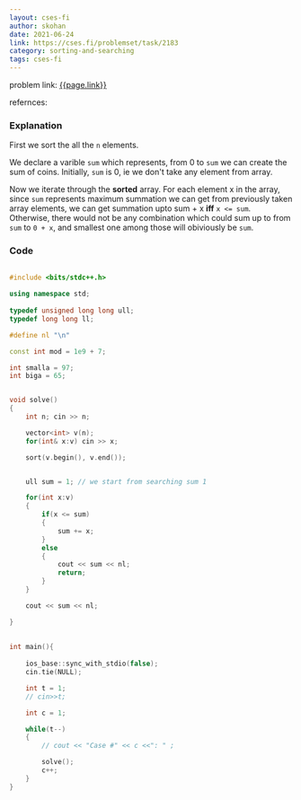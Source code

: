 ```yaml
---
layout: cses-fi
author: skohan
date: 2021-06-24
link: https://cses.fi/problemset/task/2183
category: sorting-and-searching
tags: cses-fi 
---
```


problem link: [{{page.link}}]({{page.link}})

refernces: 


### Explanation

First we sort the all the `n` elements.

We declare a varible `sum` which represents, from 0 to `sum` we can create the sum of coins. 
Initially, `sum` is 0, ie we don't take any element from array.

Now we iterate through the **sorted** array. For each element x in the array, since `sum` represents maximum summation we can get from previously taken array elements, we can get summation upto sum + x **iff** `x <= sum`. Otherwise, there would not be any combination which could sum up to from `sum` to `0 + x`, and smallest one among those will obiviously be `sum`.



### Code


```cpp

#include <bits/stdc++.h>
 
using namespace std;
 
typedef unsigned long long ull;
typedef long long ll;

#define nl "\n"

const int mod = 1e9 + 7;

int smalla = 97;
int biga = 65;


void solve()
{
	int n; cin >> n;

	vector<int> v(n);
	for(int& x:v) cin >> x;

	sort(v.begin(), v.end());


	ull sum = 1; // we start from searching sum 1

	for(int x:v)
	{
		if(x <= sum)
		{
			sum += x;
		}
		else
		{
			cout << sum << nl;
			return;
		}
	}

	cout << sum << nl;

}
   
   
int main(){
 
    ios_base::sync_with_stdio(false);
    cin.tie(NULL);

    int t = 1;
    // cin>>t;

    int c = 1;

    while(t--)
    {
        // cout << "Case #" << c <<": " ;

        solve();
        c++;
    }
}

```